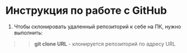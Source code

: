 # Инструкция по работе с GitHub  
  
  1. Чтобы склонировать удаленный репозиторий к себе на ПК, нужно выполнить:  
>> **git clone URL** - клонируется репозиторий по адресу URL